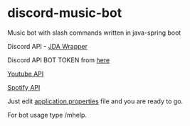 # discord-music-bot

Music bot with slash commands written in java-spring boot

Discord API - [JDA Wrapper](https://github.com/DV8FromTheWorld/JDA)

Discord API BOT TOKEN from [here](https://discord.com/developers/applications)

[Youtube API](https://developers.google.com/youtube/v3)

[Spotify API](https://developer.spotify.com/documentation/web-api/)

Just edit [application.properties](https://github.com/Glaxier0/discord-music-bot/blob/Main/src/main/resources/application.properties) file and you are ready to go.

For bot usage type /mhelp.
